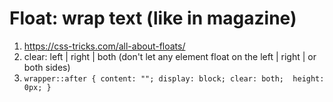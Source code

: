 # Float: wrap text (like in magazine)
1. https://css-tricks.com/all-about-floats/
2. clear: left | right | both (don't let any element float on the left | right | or both sides)
3. ` wrapper::after {
  content: "";
  display: block;
  clear: both; 
  height: 0px;
}
`
